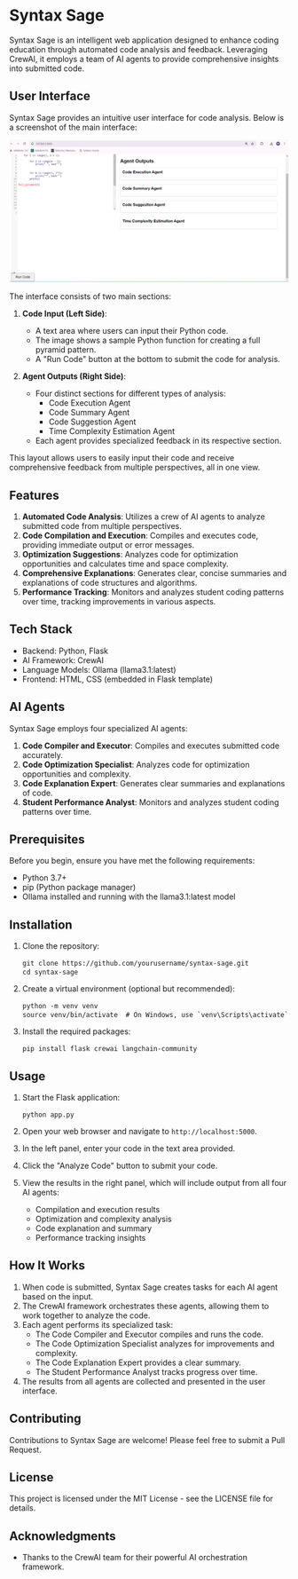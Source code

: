# Syntax Sage

Syntax Sage is an intelligent web application designed to enhance coding education through automated code analysis and feedback. Leveraging CrewAI, it employs a team of AI agents to provide comprehensive insights into submitted code.

## User Interface

Syntax Sage provides an intuitive user interface for code analysis. Below is a screenshot of the main interface:

![Syntax Sage UI](flask_app/SyntaxSage.png)

The interface consists of two main sections:

1. **Code Input (Left Side)**: 
   - A text area where users can input their Python code.
   - The image shows a sample Python function for creating a full pyramid pattern.
   - A "Run Code" button at the bottom to submit the code for analysis.

2. **Agent Outputs (Right Side)**:
   - Four distinct sections for different types of analysis:
     - Code Execution Agent
     - Code Summary Agent
     - Code Suggestion Agent
     - Time Complexity Estimation Agent
   - Each agent provides specialized feedback in its respective section.

This layout allows users to easily input their code and receive comprehensive feedback from multiple perspectives, all in one view.



## Features

1. **Automated Code Analysis**: Utilizes a crew of AI agents to analyze submitted code from multiple perspectives.
2. **Code Compilation and Execution**: Compiles and executes code, providing immediate output or error messages.
3. **Optimization Suggestions**: Analyzes code for optimization opportunities and calculates time and space complexity.
4. **Comprehensive Explanations**: Generates clear, concise summaries and explanations of code structures and algorithms.
5. **Performance Tracking**: Monitors and analyzes student coding patterns over time, tracking improvements in various aspects.

## Tech Stack

- Backend: Python, Flask
- AI Framework: CrewAI
- Language Models: Ollama (llama3.1:latest)
- Frontend: HTML, CSS (embedded in Flask template)

## AI Agents

Syntax Sage employs four specialized AI agents:

1. **Code Compiler and Executor**: Compiles and executes submitted code accurately.
2. **Code Optimization Specialist**: Analyzes code for optimization opportunities and complexity.
3. **Code Explanation Expert**: Generates clear summaries and explanations of code.
4. **Student Performance Analyst**: Monitors and analyzes student coding patterns over time.

## Prerequisites

Before you begin, ensure you have met the following requirements:

- Python 3.7+
- pip (Python package manager)
- Ollama installed and running with the llama3.1:latest model

## Installation

1. Clone the repository:
   ```
   git clone https://github.com/yourusername/syntax-sage.git
   cd syntax-sage
   ```

2. Create a virtual environment (optional but recommended):
   ```
   python -m venv venv
   source venv/bin/activate  # On Windows, use `venv\Scripts\activate`
   ```

3. Install the required packages:
   ```
   pip install flask crewai langchain-community
   ```

## Usage

1. Start the Flask application:
   ```
   python app.py
   ```

2. Open your web browser and navigate to `http://localhost:5000`.

3. In the left panel, enter your code in the text area provided.

4. Click the "Analyze Code" button to submit your code.

5. View the results in the right panel, which will include output from all four AI agents:
   - Compilation and execution results
   - Optimization and complexity analysis
   - Code explanation and summary
   - Performance tracking insights

## How It Works

1. When code is submitted, Syntax Sage creates tasks for each AI agent based on the input.
2. The CrewAI framework orchestrates these agents, allowing them to work together to analyze the code.
3. Each agent performs its specialized task:
   - The Code Compiler and Executor compiles and runs the code.
   - The Code Optimization Specialist analyzes for improvements and complexity.
   - The Code Explanation Expert provides a clear summary.
   - The Student Performance Analyst tracks progress over time.
4. The results from all agents are collected and presented in the user interface.

## Contributing

Contributions to Syntax Sage are welcome! Please feel free to submit a Pull Request.

## License

This project is licensed under the MIT License - see the LICENSE file for details.

## Acknowledgments

- Thanks to the CrewAI team for their powerful AI orchestration framework.


